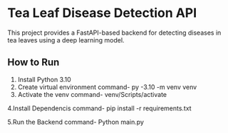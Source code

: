 # Tea Leaf Disease Detection API

This project provides a FastAPI-based backend for detecting diseases in tea leaves using a deep learning model.

## How to Run

1. Install Python 3.10
2. Create virtual environment
   command- py -3.10 -m venv venv
3. Activate the venv
   command- venv/Scripts/activate

4.Install Dependencis
  command- pip install -r requirements.txt

5.Run the Backend
  command- Python main.py


   

   